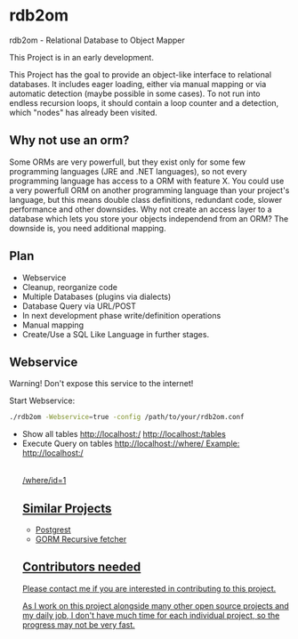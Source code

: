 # rdb2om
rdb2om - Relational Database to Object Mapper

This Project is in an early development.

This Project has the goal to provide an object-like interface to relational databases. It includes eager loading, either via manual mapping or via automatic detection (maybe possible in some cases). To not run into endless recursion loops, it should contain a loop counter and a detection, which "nodes" has already been visited.

## Why not use an orm?

Some ORMs are very powerfull, but they exist only for some few programming languages (JRE and .NET languages), so not every programming language has access to a ORM with feature X. You could use a very powerfull ORM on another programming language than your project's language, but this means double class definitions, redundant code, slower performance and other downsides. Why not create an access layer to a database which lets you store your objects independend from an ORM? The downside is, you need additional mapping.

## Plan

- Webservice
- Cleanup, reorganize code
- Multiple Databases (plugins via dialects)
- Database Query via URL/POST
- In next development phase write/definition operations
- Manual mapping
- Create/Use a SQL Like Language in further stages.

## Webservice

Warning! Don't expose this service to the internet!

Start Webservice:
```sh
./rdb2om -Webservice=true -config /path/to/your/rdb2om.conf
```

- Show all tables
  [http://localhost:<port>/](http://localhost:<port>/)
  [http://localhost:<port>/tables](http://localhost:<port>/tables)
- Execute Query on tables
  [http://localhost:<port>/<table>/where/<condition>](http://localhost:<port>/<table>/where/<condition>)
  Example:
  [http://localhost:<port>/<table>/where/id=1](http://localhost:<port>/<table>/where/id=1)

## Similar Projects

- [Postgrest](https://postgrest.com/)
- [GORM Recursive fetcher](https://github.com/zonkiie/gorm_recursive_fetcher)

## Contributors needed

Please contact me if you are interested in contributing to this project.

As I work on this project alongside many other open source projects and my daily job, I don't have much time for each individual project, so the progress may not be very fast.
